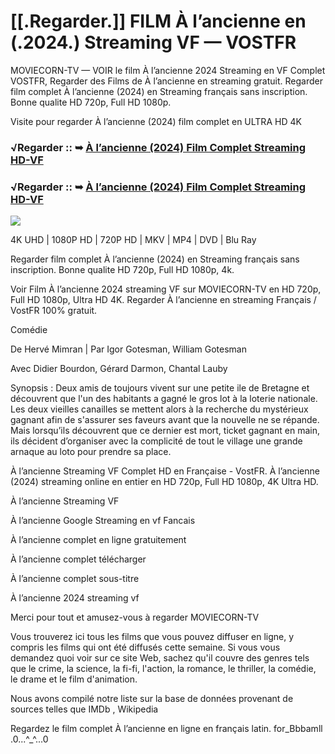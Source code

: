 # [[.Regarder.]] FILM À l’ancienne en (.2024.) Streaming VF — VOSTFR
MOVIECORN-TV — VOIR le film À l’ancienne 2024 Streaming en VF Complet VOSTFR, Regarder des Films de À l’ancienne en streaming gratuit. Regarder film complet À l’ancienne (2024) en Streaming français sans inscription. Bonne qualite HD 720p, Full HD 1080p.

Visite pour regarder À l’ancienne (2024) film complet en ULTRA HD 4K

### √Regarder :: ➥ [À l’ancienne (2024) Film Complet Streaming HD-VF](https://moviecorn-tv.com/fr/movie/1140721/alancienne.html)

### √Regarder :: ➥ [À l’ancienne (2024) Film Complet Streaming HD-VF](https://moviecorn-tv.com/fr/movie/1140721/alancienne.html)

<img src="https://image.tmdb.org/t/p/w300/bH89Z9RhKGQkXMeWU5wXhGWsv8Z.jpg">

4K UHD | 1080P HD | 720P HD | MKV | MP4 | DVD | Blu Ray

Regarder film complet À l’ancienne (2024) en Streaming français sans inscription. Bonne qualite HD 720p, Full HD 1080p, 4k.

Voir Film À l’ancienne 2024 streaming VF sur MOVIECORN-TV en HD 720p, Full HD 1080p, Ultra HD 4K. Regarder À l’ancienne en streaming Français / VostFR 100% gratuit.

Comédie

De Hervé Mimran | Par Igor Gotesman, William Gotesman

Avec Didier Bourdon, Gérard Darmon, Chantal Lauby

Synopsis : Deux amis de toujours vivent sur une petite ile de Bretagne et découvrent que l'un des habitants a gagné le gros lot à la loterie nationale. Les deux vieilles canailles se mettent alors à la recherche du mystérieux gagnant afin de s'assurer ses faveurs avant que la nouvelle ne se répande. Mais lorsqu’ils découvrent que ce dernier est mort, ticket gagnant en main, ils décident d’organiser avec la complicité de tout le village une grande arnaque au loto pour prendre sa place.

À l’ancienne Streaming VF Complet HD en Française - VostFR. À l’ancienne (2024) streaming online en entier en HD 720p, Full HD 1080p, 4K Ultra HD.

À l’ancienne Streaming VF

À l’ancienne Google Streaming en vf Fancais

À l’ancienne complet en ligne gratuitement

À l’ancienne complet télécharger

À l’ancienne complet sous-titre

À l’ancienne 2024 streaming vf

Merci pour tout et amusez-vous à regarder MOVIECORN-TV

Vous trouverez ici tous les films que vous pouvez diffuser en ligne, y compris les films qui ont été diffusés cette semaine. Si vous vous demandez quoi voir sur ce site Web, sachez qu'il couvre des genres tels que le crime, la science, la fi-fi, l'action, la romance, le thriller, la comédie, le drame et le film d'animation.

Nous avons compilé notre liste sur la base de données provenant de sources telles que IMDb , Wikipedia

Regardez le film complet À l’ancienne en ligne en français latin. for_Bbbamll .0...^_^...0
